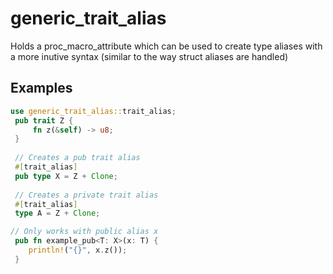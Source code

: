 # generic_trait_alias
Holds a proc_macro_attribute which can be used to create type aliases with a more inutive syntax (similar to the way struct aliases are handled) 

## Examples
```rust
use generic_trait_alias::trait_alias;
 pub trait Z {
     fn z(&self) -> u8;
 }
 
 // Creates a pub trait alias
 #[trait_alias]
 pub type X = Z + Clone;
 
 // Creates a private trait alias
 #[trait_alias]
 type A = Z + Clone;

// Only works with public alias x
 pub fn example_pub<T: X>(x: T) {
    println!("{}", x.z());
 }
```